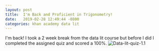```yaml
---
layout: post
title:  I'm Back and Proficient in Trigonometry!
date:   2019-02-28 12:49:44 -0800
categories: khan academy data lit
---
```

I'm back!
I took a 2 week break from the data lit course but before I did I completed the
assigned quiz and scored a 100%.
![Data-lit-quiz-1.1](/img/Screen-Shot-2019-03-02-at-11.37.24-AM.png)
